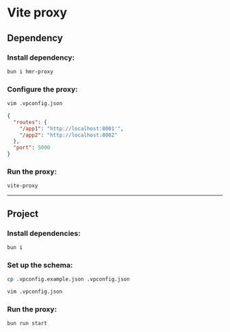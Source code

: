# Vite proxy

## Dependency

### Install dependency:

```bash
bun i hmr-proxy
```

### Configure the proxy:

```bash
vim .vpconfig.json
```

```json
{
  "routes": {
    "/app1": "http://localhost:8001'",
    "/app2": "http://localhost:8002"
  },
  "port": 5000
}
```

### Run the proxy:

```bash
vite-proxy
```

---

## Project

### Install dependencies:

```bash
bun i
```

### Set up the schema:

```bash
cp .vpconfig.example.json .vpconfig.json
```

```bash
vim .vpconfig.json
```

### Run the proxy:

```bash
bun run start
```
